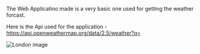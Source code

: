 The Web Applicatino made is a very basic one used for getting the weather forcast. 

Here is the Api used for the application - https://api.openweathermap.org/data/2.5/weather?q=

![London image](https://user-images.githubusercontent.com/94325660/206492463-b37478ae-b31b-4f29-83e8-2dcd588729a6.PNG)
